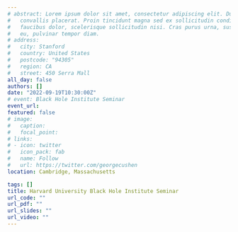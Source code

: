 ```yaml
---
# abstract: Lorem ipsum dolor sit amet, consectetur adipiscing elit. Duis posuere tellusac
#   convallis placerat. Proin tincidunt magna sed ex sollicitudin condimentum. Sed ac
#   faucibus dolor, scelerisque sollicitudin nisi. Cras purus urna, suscipit quis sapien
#   eu, pulvinar tempor diam.
# address:
#   city: Stanford
#   country: United States
#   postcode: "94305"
#   region: CA
#   street: 450 Serra Mall
all_day: false
authors: []
date: "2022-09-19T10:30:00Z"
# event: Black Hole Institute Seminar
event_url: 
featured: false
# image:
#   caption: 
#   focal_point: 
# links:
# - icon: twitter
#   icon_pack: fab
#   name: Follow
#   url: https://twitter.com/georgecushen
location: Cambridge, Massachusetts 

tags: []
title: Harvard University Black Hole Institute Seminar
url_code: ""
url_pdf: ""
url_slides: ""
url_video: ""
---
```


